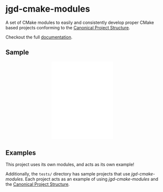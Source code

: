 # jgd-cmake-modules

A set of CMake modules to easily and consistently develop proper CMake based projects conforming to the [Canonical Project Structure](https://www.open-std.org/jtc1/sc22/wg21/docs/papers/2018/p1204r0.html#:~:text=The%20canonical%20structure%20is%20primarily,specific%20and%20well%2Ddefined%20function.).

Checkout the full [documentation](https://jgd-solutions.github.io/jgd-cmake-modules/).

## Sample

<p align="center">
  <img
    src="docs/data/top_level_sample.svg"
    alt="Sample code of top-level cmake with jgd-cmake-modules"
    width="40%"
  />
</p>

Examples
--------

This project uses its own modules, and acts as its own example!

Additionally, the `tests/` directory has sample projects that use *jgd-cmake-modules*.
Each project acts as an example of using *jgd-cmake-modules* and the [Canonical Project Structure](https://www.open-std.org/jtc1/sc22/wg21/docs/papers/2018/p1204r0.html#:~:text=The%20canonical%20structure%20is%20primarily,specific%20and%20well%2Ddefined%20function.).
